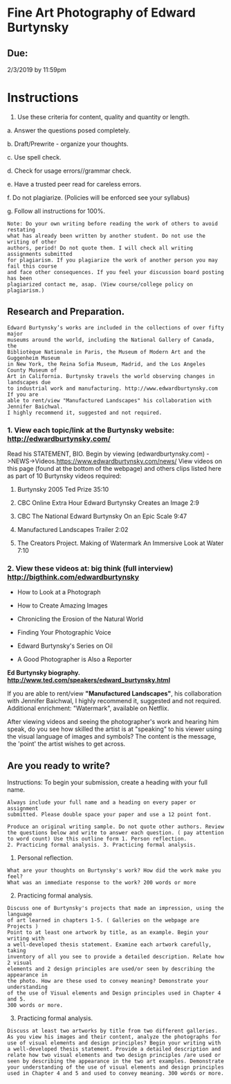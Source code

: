 # Fine Art Photography of Edward Burtynsky

## Due:
2/3/2019 by 11:59pm 

# Instructions

1. Use these criteria for content, quality and quantity or length. 

  a. Answer the questions posed completely.

  b. Draft/Prewrite - organize your thoughts.

  c. Use spell check.

  d. Check for usage errors//grammar check.

  e. Have a trusted peer read for careless errors.

  f. Do not plagiarize. (Policies will be enforced see your syllabus)

  g. Follow all instructions for 100%.

```
Note: Do your own writing before reading the work of others to avoid restating
what has already been written by another student. Do not use the writing of other
authors, period! Do not quote them. I will check all writing assignments submitted
for plagiarism. If you plagiarize the work of another person you may fail this course
and face other consequences. If you feel your discussion board posting has been
plagiarized contact me, asap. (View course/college policy on plagiarism.)
```

## Research and Preparation.

```
Edward Burtynsky’s works are included in the collections of over fifty major
museums around the world, including the National Gallery of Canada, the
Bibliotèque Nationale in Paris, the Museum of Modern Art and the Guggenheim Museum
in New York, the Reina Sofia Museum, Madrid, and the Los Angeles County Museum of
Art in California. Burtynsky travels the world observing changes in landscapes due
to industrial work and manufacturing. http://www.edwardburtynsky.com If you are
able to rent/view "Manufactured Landscapes" his collaboration with Jennifer Baichwal.
I highly recommend it, suggested and not required.
```

### 1. View each topic/link at the Burtynsky website: http://edwardburtynsky.com/
Read his STATEMENT, BIO. Begin by viewing (edwardburtynsky.com) ->NEWS->Videos.https://www.edwardburtynsky.com/news/ View videos on this page (found at the bottom of the webpage) and others clips listed here as part of 10 Burtynsky videos required:

1. Burtynsky 2005 Ted Prize 35:10

2. CBC Online Extra Hour Edward Burtynsky Creates an Image 2:9

3. CBC The National Edward Burtynsky On an Epic Scale 9:47

4. Manufactured Landscapes Trailer 2:02

5. The Creators Project. Making of Watermark An Immersive Look at Water 7:10

### 2. View these videos at: big think (full interview) http://bigthink.com/edwardburtynsky

- How to Look at a Photograph

- How to Create Amazing Images

- Chronicling the Erosion of the Natural World

- Finding Your Photographic Voice

- Edward Burtynsky's Series on Oil

- A Good Photographer is Also a Reporter

**Ed Burtynsky biography. http://www.ted.com/speakers/edward_burtynsky.html**

If you are able to rent/view **"Manufactured Landscapes"**, his collaboration with Jennifer Baichwal, I highly recommend it, suggested and not required. Additional enrichment: "Watermark", available on Netflix. 

After viewing videos and seeing the photographer's work and hearing him speak, do you see how skilled the artist is at "speaking" to his viewer using the visual language of images and symbols? The content is the message, the 'point' the artist wishes to get across.

## Are you ready to write?

Instructions: To begin your submission, create a heading with your full name.

```
Always include your full name and a heading on every paper or assignment
submitted. Please double space your paper and use a 12 point font.

Produce an original writing sample. Do not quote other authors. Review
the questions below and write to answer each question. ( pay attention
to word count) Use this outline form 1. Person reflection.
2. Practicing formal analysis. 3. Practicing formal analysis.
```

1. Personal reflection.

```
What are your thoughts on Burtynsky's work? How did the work make you feel?
What was an immediate response to the work? 200 words or more
```

2. Practicing formal analysis.

```
Discuss one of Burtynsky's projects that made an impression, using the language
of art learned in chapters 1-5. ( Galleries on the webpage are Projects )
Point to at least one artwork by title, as an example. Begin your writing with
a well-developed thesis statement. Examine each artwork carefully, taking
inventory of all you see to provide a detailed description. Relate how 2 visual
elements and 2 design principles are used/or seen by describing the appearance in
the photo. How are these used to convey meaning? Demonstrate your understanding
of the use of Visual elements and Design principles used in Chapter 4 and 5.
300 words or more.
```

3. Practicing formal analysis.

```
Discuss at least two artworks by title from two different galleries.
As you view his images and their content, analyze the photographs for
use of visual elements and design principles? Begin your writing with
a well-developed thesis statement. Provide a detailed description and
relate how two visual elements and two design principles /are used or
seen by describing the appearance in the two art examples. Demonstrate
your understanding of the use of visual elements and design principles
used in Chapter 4 and 5 and used to convey meaning. 300 words or more.
```

